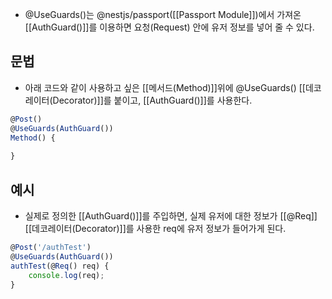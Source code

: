 - @UseGuards()는 @nestjs/passport([[Passport Module]])에서 가져온 [[AuthGuard()]]를 이용하면 요청(Request) 안에 유저 정보를 넣어 줄 수 있다.


## 문법

- 아래 코드와 같이 사용하고 싶은 [[메서드(Method)]]위에 @UseGuards() [[데코레이터(Decorator)]]를 붙이고, [[AuthGuard()]]를 사용한다.

```ts
@Post()
@UseGuards(AuthGuard())
Method() {
	
}
```


## 예시

- 실제로 정의한 [[AuthGuard()]]를 주입하면, 실제 유저에 대한 정보가 [[@Req]] [[데코레이터(Decorator)]]를 사용한 req에 유저 정보가 들어가게 된다.

```ts
@Post('/authTest')
@UseGuards(AuthGuard())
authTest(@Req() req) {
	console.log(req);
}
```